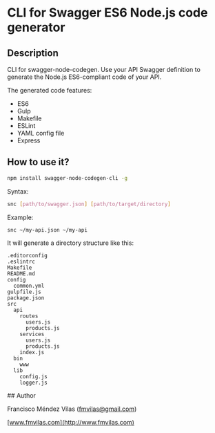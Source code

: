 # CLI for Swagger ES6 Node.js code generator

## Description

CLI for swagger-node-codegen. Use your API Swagger definition to generate the Node.js ES6-compliant code of your API.

The generated code features:

* ES6
* Gulp
* Makefile
* ESLint
* YAML config file
* Express

## How to use it?

```sh
npm install swagger-node-codegen-cli -g
```

Syntax:

```sh
snc [path/to/swagger.json] [path/to/target/directory]
```

Example:

```sh
snc ~/my-api.json ~/my-api
```

It will generate a directory structure like this:

```
.editorconfig
.eslintrc
Makefile
README.md
config
  common.yml
gulpfile.js
package.json
src
  api
    routes
      users.js
      products.js
    services
      users.js
      products.js
    index.js
  bin
    www
  lib
    config.js
    logger.js
```

## Author

Francisco Méndez Vilas ([fmvilas@gmail.com](mailto:fmvilas@gmail.com))

[www.fmvilas.com](http://www.fmvilas.com)
